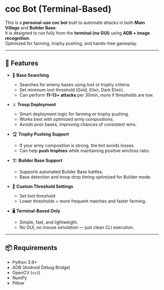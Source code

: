 # coc Bot (Terminal-Based)

This is a **personal-use coc bot** built to automate attacks in both **Main Village** and **Builder Base**.  
It is designed to run fully from the **terminal (no GUI)** using **ADB + image recognition**.  
Optimized for farming, trophy pushing, and hands-free gameplay.

---

## 🔧 Features

- 🏰 **Base Searching**
  - Searches for enemy bases using loot or trophy criteria.
  - Set minimum loot threshold (Gold, Elixir, Dark Elixir).
  - Can perform **11–13+ attacks** per 30min, more if thresholds are low.

- ⚔️ **Troop Deployment**
  - Smart deployment logic for farming or trophy pushing.
  - Works best with optimized army compositions.
  - Avoids poor bases, improving chances of consistent wins.

- 🏆 **Trophy Pushing Support**
  - If your army composition is strong, the bot avoids losses.
  - Can help **push trophies** while maintaining positive win/loss ratio.

- 🏗️ **Builder Base Support**
  - Supports automated Builder Base battles.
  - Base detection and troop drop timing optimized for Builder mode.

- 🎯 **Custom Threshold Settings**
  - Set loot threshold
  - Lower thresholds = more frequent matches and faster farming.

- 🖥️ **Terminal-Based Only**
  - Simple, fast, and lightweight.
  - No GUI, no mouse simulation — just clean CLI execution.

---

## 📦 Requirements

- Python 3.9+
- ADB (Android Debug Bridge)
- OpenCV (`cv2`)
- NumPy
- Pillow

